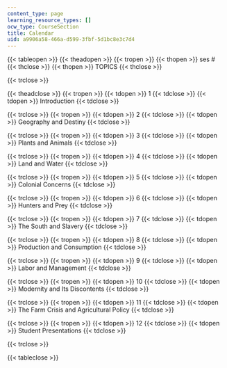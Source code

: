 ```yaml
---
content_type: page
learning_resource_types: []
ocw_type: CourseSection
title: Calendar
uid: a9906a58-466a-d599-3fbf-5d1bc8e3c7d4
---
```


{{< tableopen >}}
{{< theadopen >}}
{{< tropen >}}
{{< thopen >}}
ses #
{{< thclose >}}
{{< thopen >}}
TOPICS
{{< thclose >}}

{{< trclose >}}

{{< theadclose >}}
{{< tropen >}}
{{< tdopen >}}
1
{{< tdclose >}}
{{< tdopen >}}
Introduction
{{< tdclose >}}

{{< trclose >}}
{{< tropen >}}
{{< tdopen >}}
2
{{< tdclose >}}
{{< tdopen >}}
Geography and Destiny
{{< tdclose >}}

{{< trclose >}}
{{< tropen >}}
{{< tdopen >}}
3
{{< tdclose >}}
{{< tdopen >}}
Plants and Animals
{{< tdclose >}}

{{< trclose >}}
{{< tropen >}}
{{< tdopen >}}
4
{{< tdclose >}}
{{< tdopen >}}
Land and Water
{{< tdclose >}}

{{< trclose >}}
{{< tropen >}}
{{< tdopen >}}
5
{{< tdclose >}}
{{< tdopen >}}
Colonial Concerns
{{< tdclose >}}

{{< trclose >}}
{{< tropen >}}
{{< tdopen >}}
6
{{< tdclose >}}
{{< tdopen >}}
Hunters and Prey
{{< tdclose >}}

{{< trclose >}}
{{< tropen >}}
{{< tdopen >}}
7
{{< tdclose >}}
{{< tdopen >}}
The South and Slavery
{{< tdclose >}}

{{< trclose >}}
{{< tropen >}}
{{< tdopen >}}
8
{{< tdclose >}}
{{< tdopen >}}
Production and Consumption
{{< tdclose >}}

{{< trclose >}}
{{< tropen >}}
{{< tdopen >}}
9
{{< tdclose >}}
{{< tdopen >}}
Labor and Management
{{< tdclose >}}

{{< trclose >}}
{{< tropen >}}
{{< tdopen >}}
10
{{< tdclose >}}
{{< tdopen >}}
Modernity and Its Discontents
{{< tdclose >}}

{{< trclose >}}
{{< tropen >}}
{{< tdopen >}}
11
{{< tdclose >}}
{{< tdopen >}}
The Farm Crisis and Agricultural Policy
{{< tdclose >}}

{{< trclose >}}
{{< tropen >}}
{{< tdopen >}}
12
{{< tdclose >}}
{{< tdopen >}}
Student Presentations
{{< tdclose >}}

{{< trclose >}}

{{< tableclose >}}